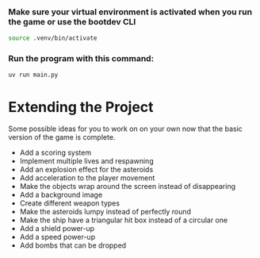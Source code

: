 ### Make sure your virtual environment is activated when you run the game or use the bootdev CLI
```bash
source .venv/bin/activate
```

### Run the program with this command:
```bash
uv run main.py
```

# Extending the Project
Some possible ideas for you to work on on your own now that the basic version of the game is complete.
- Add a scoring system
- Implement multiple lives and respawning
- Add an explosion effect for the asteroids
- Add acceleration to the player movement
- Make the objects wrap around the screen instead of disappearing
- Add a background image
- Create different weapon types
- Make the asteroids lumpy instead of perfectly round
- Make the ship have a triangular hit box instead of a circular one
- Add a shield power-up
- Add a speed power-up
- Add bombs that can be dropped
